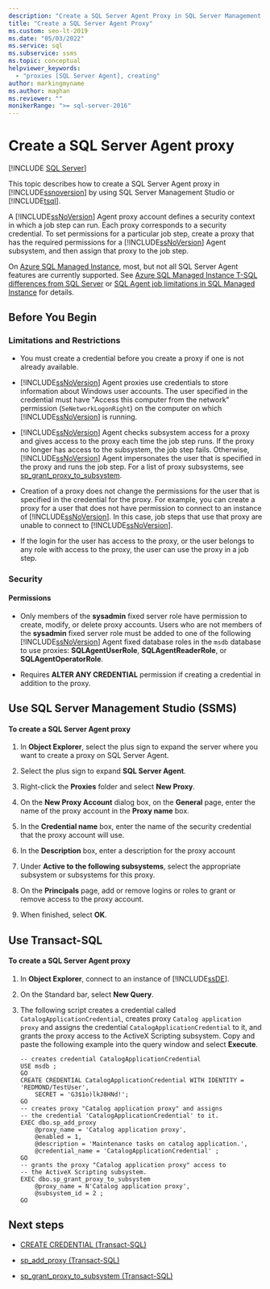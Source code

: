 ```yaml
---
description: "Create a SQL Server Agent Proxy in SQL Server Management Studio"
title: "Create a SQL Server Agent Proxy"
ms.custom: seo-lt-2019
ms.date: "05/03/2022"
ms.service: sql
ms.subservice: ssms
ms.topic: conceptual
helpviewer_keywords: 
  - "proxies [SQL Server Agent], creating"
author: markingmyname
ms.author: maghan
ms.reviewer: ""
monikerRange: ">= sql-server-2016"
---
```

# Create a SQL Server Agent proxy
[!INCLUDE [SQL Server](../../includes/applies-to-version/sqlserver.md)]

This topic describes how to create a SQL Server Agent proxy in [!INCLUDE[ssnoversion](../../includes/ssnoversion-md.md)] by using SQL Server Management Studio or [!INCLUDE[tsql](../../includes/tsql-md.md)].  
  
A [!INCLUDE[ssNoVersion](../../includes/ssnoversion-md.md)] Agent proxy account defines a security context in which a job step can run. Each proxy corresponds to a security credential. To set permissions for a particular job step, create a proxy that has the required permissions for a [!INCLUDE[ssNoVersion](../../includes/ssnoversion-md.md)] Agent subsystem, and then assign that proxy to the job step.  

On [Azure SQL Managed Instance](/azure/sql-database/sql-database-managed-instance), most, but not all SQL Server Agent features are currently supported. See [Azure SQL Managed Instance T-SQL differences from SQL Server](/azure/sql-database/sql-database-managed-instance-transact-sql-information#sql-server-agent) or [SQL Agent job limitations in SQL Managed Instance](/azure/azure-sql/managed-instance/job-automation-managed-instance#sql-agent-job-limitations-in-sql-managed-instance) for details.

## <a name="BeforeYouBegin"></a>Before You Begin  
  
### <a name="Restrictions"></a>Limitations and Restrictions  
  
-   You must create a credential before you create a proxy if one is not already available.  
  
-   [!INCLUDE[ssNoVersion](../../includes/ssnoversion-md.md)] Agent proxies use credentials to store information about Windows user accounts. The user specified in the credential must have "Access this computer from the network" permission (`SeNetworkLogonRight`) on the computer on which [!INCLUDE[ssNoVersion](../../includes/ssnoversion-md.md)] is running.  
  
-   [!INCLUDE[ssNoVersion](../../includes/ssnoversion-md.md)] Agent checks subsystem access for a proxy and gives access to the proxy each time the job step runs. If the proxy no longer has access to the subsystem, the job step fails. Otherwise, [!INCLUDE[ssNoVersion](../../includes/ssnoversion-md.md)] Agent impersonates the user that is specified in the proxy and runs the job step.  For a list of proxy subsystems, see [sp_grant_proxy_to_subsystem](../../relational-databases/system-stored-procedures/sp-grant-proxy-to-subsystem-transact-sql.md).
  
-   Creation of a proxy does not change the permissions for the user that is specified in the credential for the proxy. For example, you can create a proxy for a user that does not have permission to connect to an instance of [!INCLUDE[ssNoVersion](../../includes/ssnoversion-md.md)]. In this case, job steps that use that proxy are unable to connect to [!INCLUDE[ssNoVersion](../../includes/ssnoversion-md.md)].  
  
-   If the login for the user has access to the proxy, or the user belongs to any role with access to the proxy, the user can use the proxy in a job step.  
  
### <a name="Security"></a>Security  
  
#### <a name="Permissions"></a>Permissions  
  
-   Only members of the **sysadmin** fixed server role have permission to create, modify, or delete proxy accounts. Users who are not members of the **sysadmin** fixed server role must be added to one of the following [!INCLUDE[ssNoVersion](../../includes/ssnoversion-md.md)] Agent fixed database roles in the `msdb` database to use proxies: **SQLAgentUserRole**, **SQLAgentReaderRole**, or **SQLAgentOperatorRole**.  
  
-   Requires **ALTER ANY CREDENTIAL** permission if creating a credential in addition to the proxy.  
  
## <a name="SSMSProcedure"></a>Use SQL Server Management Studio (SSMS)
  
#### To create a SQL Server Agent proxy  
  
1.  In **Object Explorer**, select the plus sign to expand the server where you want to create a proxy on SQL Server Agent.  
  
2.  Select the plus sign to expand **SQL Server Agent**.  
  
3.  Right-click the **Proxies** folder and select **New Proxy**.  
  
4.  On the **New Proxy Account** dialog box, on the **General** page, enter the name of the proxy account in the **Proxy name** box.  
  
5.  In the **Credential name** box, enter the name of the security credential that the proxy account will use.  
  
6.  In the **Description** box, enter a description for the proxy account  
  
7.  Under **Active to the following subsystems**, select the appropriate subsystem or subsystems for this proxy.  
  
8.  On the **Principals** page, add or remove logins or roles to grant or remove access to the proxy account.  
  
9. When finished, select **OK**.  
  
## <a name="TsqlProcedure"></a>Use Transact-SQL  
  
#### To create a SQL Server Agent proxy  
  
1.  In **Object Explorer**, connect to an instance of [!INCLUDE[ssDE](../../includes/ssde_md.md)].  
  
2.  On the Standard bar, select **New Query**.  
  
3.  The following script creates a credential called `CatalogApplicationCredential`, creates proxy `Catalog application proxy` and assigns the credential `CatalogApplicationCredential` to it, and grants the proxy access to the ActiveX Scripting subsystem. Copy and paste the following example into the query window and select **Execute**. 
  
    ```  
    -- creates credential CatalogApplicationCredential  
    USE msdb ;  
    GO  
    CREATE CREDENTIAL CatalogApplicationCredential WITH IDENTITY = 'REDMOND/TestUser',   
        SECRET = 'G3$1o)lkJ8HNd!';  
    GO  
    -- creates proxy "Catalog application proxy" and assigns
    -- the credential 'CatalogApplicationCredential' to it.  
    EXEC dbo.sp_add_proxy  
        @proxy_name = 'Catalog application proxy',  
        @enabled = 1,  
        @description = 'Maintenance tasks on catalog application.',  
        @credential_name = 'CatalogApplicationCredential' ;  
    GO  
    -- grants the proxy "Catalog application proxy" access to 
    -- the ActiveX Scripting subsystem.  
    EXEC dbo.sp_grant_proxy_to_subsystem  
        @proxy_name = N'Catalog application proxy',  
        @subsystem_id = 2 ;  
    GO  
    ```  
  
## Next steps
  
-   [CREATE CREDENTIAL (Transact-SQL)](../../t-sql/statements/create-credential-transact-sql.md)  

-   [sp_add_proxy (Transact-SQL)](../../relational-databases/system-stored-procedures/sp-add-proxy-transact-sql.md)  

-   [sp_grant_proxy_to_subsystem (Transact-SQL)](../../relational-databases/system-stored-procedures/sp-grant-proxy-to-subsystem-transact-sql.md)